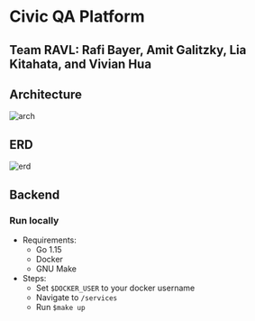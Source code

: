 # Civic QA Platform 
## Team RAVL: Rafi Bayer, Amit Galitzky, Lia Kitahata, and Vivian Hua


## Architecture
![arch](https://lucid.app/publicSegments/view/02744f1b-bda1-41eb-8c9a-0b9c2d66a532/image.png)

## ERD
![erd](https://lucid.app/publicSegments/view/6885381e-a569-47dc-9792-8b3df2ca0193/image.png)

## Backend
### Run locally
- Requirements:
    - Go 1.15
    - Docker
    - GNU Make
- Steps:
    - Set `$DOCKER_USER` to your docker username
    - Navigate to `/services`
    - Run `$make up`
